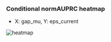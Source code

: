 ### Conditional normAUPRC heatmap

- X: gap_mu, Y: eps_current

![heatmap](/home/elicer/project_0814_2/results/20250816-124520/holdout/conditional_heatmap_gap_mu_vs_eps_current.png)
